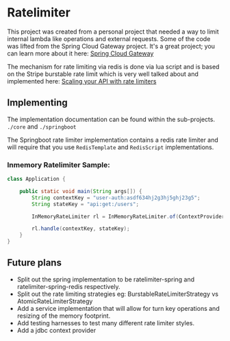 # Ratelimiter

This project was created from a personal project that needed a way to limit internal lambda like operations and external
requests. Some of the code was lifted from the Spring Cloud Gateway project. It's a great project; you can learn more
about it here: [Spring Cloud Gateway](https://spring.io/projects/spring-cloud-gateway)

The mechanism for rate limiting via redis is done via lua script and is based on the Stripe burstable rate limit which
is very well talked about and implemented here: [Scaling your API with rate limiters](https://stripe.com/blog/rate-limiters)

## Implementing

The implementation documentation can be found within the sub-projects. `./core` and `./springboot`

The Springboot rate limiter implementation contains a redis rate limiter and will require that you use `RedisTemplate` and
`RedisScript` implementations.

### Inmemory Ratelimiter Sample:

```java
class Application {

	public static void main(String args[]) {
		String contextKey = "user-auth:asdf634hj2g3hj5ghj23g5";
		String stateKey = "api:get:/users";

		InMemoryRateLimiter rl = InMemoryRateLimiter.of(ContextProviderFactory.inMemoryContextProvider());

		rl.handle(contextKey, stateKey);
	}
}
```

## Future plans
* Split out the spring implementation to be ratelimiter-spring and ratelimiter-spring-redis respectively.
* Split out the rate limiting strategies eg: BurstableRateLimiterStrategy vs AtomicRateLimiterStrategy
* Add a service implementation that will allow for turn key operations and resizing of the memory footprint.
* Add testing harnesses to test many different rate limiter styles.
* Add a jdbc context provider